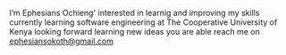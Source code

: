 I’m Ephesians Ochieng'
interested in learnig and improving my skills
currently learning  software engineering at The Cooperative University of Kenya
looking forward learning new ideas
you are able reach me on ephesiansokoth@gmail.com
